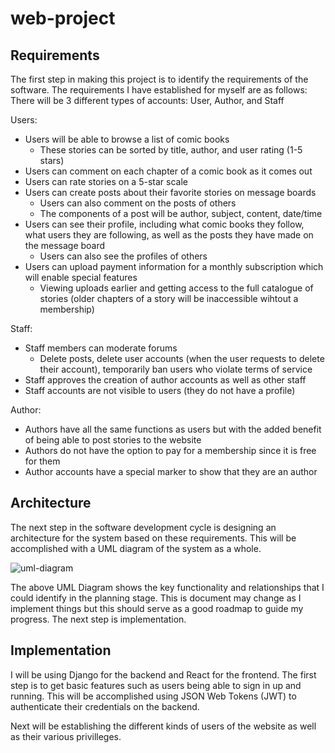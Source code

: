 # web-project
<h2>Requirements</h2>

The first step in making this project is to identify the requirements of the software. The requirements I have established for myself are as follows:
There will be 3 different types of accounts: User, Author, and Staff

Users:
- Users will be able to browse a list of comic books
    - These stories can be sorted by title, author, and     user rating (1-5 stars)
- Users can comment on each chapter of a comic book as it comes out
- Users can rate stories on a 5-star scale
- Users can create posts about their favorite stories on message boards
    - Users can also comment on the posts of others
    - The components of a post will be author, subject, content, date/time
- Users can see their profile, including what comic books they follow, what users they are following, as well as the posts they have made on the message board
    - Users can also see the profiles of others
- Users can upload payment information for a monthly subscription which will enable special features
    - Viewing uploads earlier and getting access to the full catalogue of stories (older chapters of a story will be inaccessible wihtout a membership)

Staff:
- Staff members can moderate forums
    - Delete posts, delete user accounts (when the user requests to delete their account), temporarily ban users who violate terms of service
- Staff approves the creation of author accounts as well as other staff
- Staff accounts are not visible to users (they do not have a profile)

Author:
- Authors have all the same functions as users but with the added benefit of being able to post stories to the website
- Authors do not have the option to pay for a membership since it is free for them
- Author accounts have a special marker to show that they are an author

<h2>Architecture</h2>

The next step in the software development cycle is designing an architecture for the system based on these requirements. This will be accomplished with a UML diagram of the system as a whole.

![uml-diagram](/img/IMG_3264.JPG)

The above UML Diagram shows the key functionality and relationships that I could identify in the planning stage. This is document may change as I implement things but this should serve as a good roadmap to guide my progress. The next step is implementation.

<h2>Implementation</h2>

I will be using Django for the backend and React for the frontend. The first step is to get basic features such as users being able to sign in up and running. This will be accomplished using JSON Web Tokens (JWT) to authenticate their credentials on the backend.

Next will be establishing the different kinds of users of the website as well as their various privilleges.